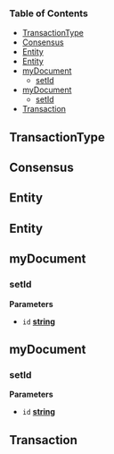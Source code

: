 <!-- Generated by documentation.js. Update this documentation by updating the source code. -->

### Table of Contents

-   [TransactionType](#transactiontype)
-   [Consensus](#consensus)
-   [Entity](#entity)
-   [Entity](#entity-1)
-   [myDocument](#mydocument)
    -   [setId](#setid)
-   [myDocument](#mydocument-1)
    -   [setId](#setid-1)
-   [Transaction](#transaction)

## TransactionType

## Consensus

## Entity

## Entity

## myDocument

### setId

**Parameters**

-   `id` **[string](https://developer.mozilla.org/en-US/docs/Web/JavaScript/Reference/Global_Objects/String)** 

## myDocument

### setId

**Parameters**

-   `id` **[string](https://developer.mozilla.org/en-US/docs/Web/JavaScript/Reference/Global_Objects/String)** 

## Transaction
